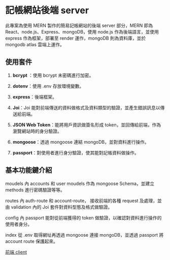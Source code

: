 # 記帳網站後端 server
此專案為使用 MERN 製作的簡易記帳網站的後端 server 部分，MERN 即為 React、node.js、Express、mongoDB，使用 node.js 作為後端語言，並使用 express 作為框架，部署至 render 運作，mongoDB 則為資料庫，並於 mongodb atlas 雲端上運作。  

## 使用套件

1. **bcrypt** ：使用 bcrypt 未密碼進行加密。  
   
2. **dotenv**：使用 .env 存放環境變數。  
   
3. **express**：後端框架。
   
4. **Joi**：Joi 能對前端傳送的資料做格式及資料類型的驗證，並產生錯誤訊息以傳送給前端。  
   
5. **JSON Web Token**：能將用戶資訊做簽名形成 token，並回傳給前端，作為瀏覽網站時的身分驗證。  
   
6. **mongoose**：透過 mongoose 連結 mongoDB，並對資料進行操作。  
   
7. **passport**：對使用者進行身分驗證，使其能對記帳資料做操作。  

## 基本功能鍵介紹
moudels 內 accounts 和 user moudels 作為 mongoose Schema，並建立 methods 進行密碼驗證等等。  
  
routes 內 auth-route 和 account-route， 接收前端的各種 request 及處理，並由 validation 內的 Joi 套件對資料型態及格式做驗證。  
  
config 內 passport 能對從前端獲得的 token 做驗證，以確認對資料進行操作的使用者身分。  
  
index 從 .env 取得網址再透過 mongoose 連接 mongoDB，並透過 passport 將 account route 保護起來。  
  

[前端 client](https://github.com/KuKuO8112/Project_MERN_Client "link")  
